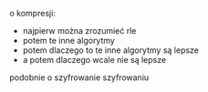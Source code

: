 o kompresji:
 - najpierw można zrozumieć rle
 - potem te inne algorytmy
 - potem dlaczego to te inne algorytmy są lepsze
 - a potem dlaczego wcale nie są lepsze

podobnie o szyfrowanie szyfrowaniu
